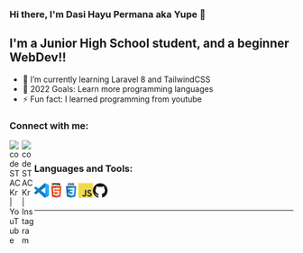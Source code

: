 ### Hi there, I'm Dasi Hayu Permana aka Yupe 👋 

<!-- [![website](https://img.shields.io/website?label=visit%20my%20website&style=for-the-badge&url=https%3A%2F%2Fnavdplay.github.io%2FPortfolio%2F)](https://navdplay.github.io/Portfolio) -->

## I'm a Junior High School student, and a beginner WebDev!!

- 🌱 I’m currently learning Laravel 8 and TailwindCSS
- 🥅 2022 Goals: Learn more programming languages
- ⚡ Fun fact: I learned programming from youtube

### Connect with me:

<!-- [<img align="left" alt="navdplay.github.io/Portfolio" width="22px" src="https://raw.githubusercontent.com/iconic/open-iconic/master/svg/globe.svg" />][website] -->
[<img align="left" alt="codeSTACKr | YouTube" width="22px" src="https://cdn.jsdelivr.net/npm/simple-icons@v3/icons/twitter.svg" />][twitter]
[<img align="left" alt="codeSTACKr | Instagram" width="22px" src="https://cdn.jsdelivr.net/npm/simple-icons@v3/icons/instagram.svg" />][instagram]

<br />

### Languages and Tools:

<img align="left" alt="Visual Studio Code" width="26px" src="https://raw.githubusercontent.com/github/explore/80688e429a7d4ef2fca1e82350fe8e3517d3494d/topics/visual-studio-code/visual-studio-code.png" />
<img align="left" alt="HTML5" width="26px" src="https://raw.githubusercontent.com/github/explore/80688e429a7d4ef2fca1e82350fe8e3517d3494d/topics/html/html.png" />
<img align="left" alt="CSS3" width="26px" src="https://raw.githubusercontent.com/github/explore/80688e429a7d4ef2fca1e82350fe8e3517d3494d/topics/css/css.png" />
<img align="left" alt="JavaScript" width="26px" src="https://raw.githubusercontent.com/github/explore/80688e429a7d4ef2fca1e82350fe8e3517d3494d/topics/javascript/javascript.png" />
<img align="left" alt="GitHub" width="26px" src="https://raw.githubusercontent.com/github/explore/78df643247d429f6cc873026c0622819ad797942/topics/github/github.png" />

<br />
<br />

---

[website]: https://navdplay.github.io/Portfolio/
[twitter]: https://twitter.com/hayuper_
[instagram]: https://www.instagram.com/hayuper_/
